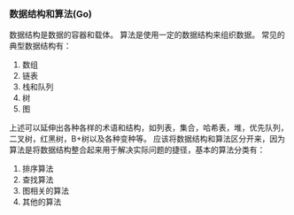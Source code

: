 ### 数据结构和算法(Go)

数据结构是数据的容器和载体。
算法是使用一定的数据结构来组织数据。
常见的典型数据结构有：
1. 数组
2. 链表
3. 栈和队列
4. 树
5. 图

上述可以延伸出各种各样的术语和结构，如列表，集合，哈希表，堆，优先队列，二叉树，红黑树，B+树以及各种变种等。
应该将数据结构和算法区分开来，因为算法是将数据结构整合起来用于解决实际问题的捷径，基本的算法分类有：
1. 排序算法
2. 查找算法
3. 图相关的算法
4. 其他的算法
